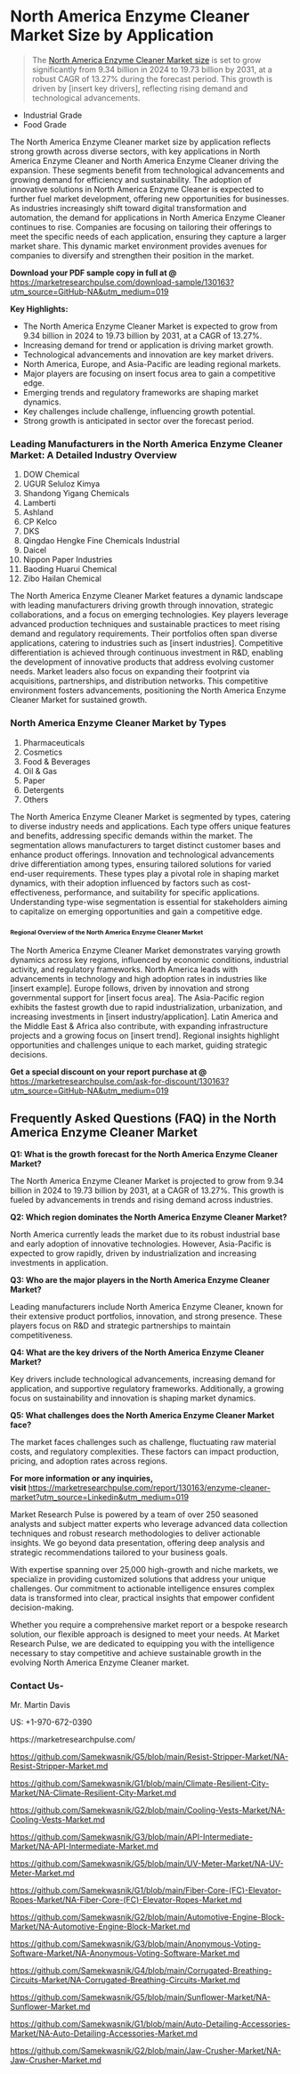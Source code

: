 <h1>North America Enzyme Cleaner Market&nbsp;Size by Application</h1><blockquote><p>The <a href="https://marketresearchpulse.com/download-sample/130163?utm_source=GitHub-NA&amp;utm_medium=019">North America Enzyme Cleaner Market size</a> is set to grow significantly from 9.34 billion in 2024 to 19.73 billion by 2031, at a robust CAGR of 13.27% during the forecast period. This growth is driven by [insert key drivers], reflecting rising demand and technological advancements.</p></blockquote><ul><li>Industrial Grade<li> Food Grade</li></ul><p>The North America Enzyme Cleaner market size by application reflects strong growth across diverse sectors, with key applications in North America Enzyme Cleaner and North America Enzyme Cleaner driving the expansion. These segments benefit from technological advancements and growing demand for efficiency and sustainability. The adoption of innovative solutions in North America Enzyme Cleaner is expected to further fuel market development, offering new opportunities for businesses. As industries increasingly shift toward digital transformation and automation, the demand for applications in North America Enzyme Cleaner continues to rise. Companies are focusing on tailoring their offerings to meet the specific needs of each application, ensuring they capture a larger market share. This dynamic market environment provides avenues for companies to diversify and strengthen their position in the market.</p><p><strong>Download your PDF sample copy in full at @ </strong><a href="https://marketresearchpulse.com/download-sample/130163?utm_source=GitHub-NA&amp;utm_medium=019">https://marketresearchpulse.com/download-sample/130163?utm_source=GitHub-NA&amp;utm_medium=019</a></p><p><strong>Key Highlights: </strong></p><ul><li>The North America Enzyme Cleaner Market is expected to grow from 9.34 billion in 2024 to 19.73 billion by 2031, at a CAGR of 13.27%.</li><li>Increasing demand for trend or application is driving market growth.</li><li>Technological advancements and innovation are key market drivers.</li><li>North America, Europe, and Asia-Pacific are leading regional markets.</li><li>Major players are focusing on insert focus area to gain a competitive edge.</li><li>Emerging trends and regulatory frameworks are shaping market dynamics.</li><li>Key challenges include challenge, influencing growth potential.</li><li>Strong growth is anticipated in sector over the forecast period.</li></ul><h3>Leading Manufacturers in the North America Enzyme Cleaner Market: A Detailed Industry Overview</h3><ol><li>DOW Chemical</li><li>UGUR Seluloz Kimya</li><li>Shandong Yigang Chemicals</li><li>Lamberti</li><li>Ashland</li><li>CP Kelco</li><li>DKS</li><li>Qingdao Hengke Fine Chemicals Industrial</li><li>Daicel</li><li>Nippon Paper Industries</li><li>Baoding Huarui Chemical</li><li>Zibo Hailan Chemical</li></ol><div class="flex max-w-full flex-col flex-grow"><div class="min-h-8 text-message flex w-full flex-col items-end gap-2 whitespace-normal break-words [.text-message+&amp;]:mt-5" dir="auto" data-message-author-role="assistant" data-message-id="fd8432e4-4910-450d-b182-61b7bfb0a01f" data-message-model-slug="gpt-4o"><div class="flex w-full flex-col gap-1 empty:hidden first:pt-[3px]"><div class="markdown prose w-full break-words dark:prose-invert light"><p>The North America Enzyme Cleaner Market features a dynamic landscape with leading manufacturers driving growth through innovation, strategic collaborations, and a focus on emerging technologies. Key players leverage advanced production techniques and sustainable practices to meet rising demand and regulatory requirements. Their portfolios often span diverse applications, catering to industries such as [insert industries]. Competitive differentiation is achieved through continuous investment in R&amp;D, enabling the development of innovative products that address evolving customer needs. Market leaders also focus on expanding their footprint via acquisitions, partnerships, and distribution networks. This competitive environment fosters advancements, positioning the North America Enzyme Cleaner Market for sustained growth.</p></div></div></div></div><h3>North America Enzyme Cleaner Market by Types</h3><ol><li>Pharmaceuticals<li> Cosmetics<li> Food & Beverages<li> Oil & Gas<li> Paper<li> Detergents<li> Others</li></ol><div class="flex max-w-full flex-col flex-grow"><div class="min-h-8 text-message flex w-full flex-col items-end gap-2 whitespace-normal break-words [.text-message+&amp;]:mt-5" dir="auto" data-message-author-role="assistant" data-message-id="084470be-0bb7-4664-bddf-5156b4f41249" data-message-model-slug="gpt-4o-mini"><div class="flex w-full flex-col gap-1 empty:hidden first:pt-[3px]"><div class="markdown prose w-full break-words dark:prose-invert light"><p>The North America Enzyme Cleaner Market is segmented by types, catering to diverse industry needs and applications. Each type offers unique features and benefits, addressing specific demands within the market. The segmentation allows manufacturers to target distinct customer bases and enhance product offerings. Innovation and technological advancements drive differentiation among types, ensuring tailored solutions for varied end-user requirements. These types play a pivotal role in shaping market dynamics, with their adoption influenced by factors such as cost-effectiveness, performance, and suitability for specific applications. Understanding type-wise segmentation is essential for stakeholders aiming to capitalize on emerging opportunities and gain a competitive edge.</p></div></div></div></div><h3><span style="font-size: 11px;">Regional Overview of the North America Enzyme Cleaner Market</span></h3><div class="flex max-w-full flex-col flex-grow"><div class="min-h-8 text-message flex w-full flex-col items-end gap-2 whitespace-normal break-words [.text-message+&amp;]:mt-5" dir="auto" data-message-author-role="assistant" data-message-id="e9038762-ce64-4e30-91c9-9bd413514231" data-message-model-slug="gpt-4o-mini"><div class="flex w-full flex-col gap-1 empty:hidden first:pt-[3px]"><div class="markdown prose w-full break-words dark:prose-invert light"><p>The North America Enzyme Cleaner Market demonstrates varying growth dynamics across key regions, influenced by economic conditions, industrial activity, and regulatory frameworks. North America leads with advancements in technology and high adoption rates in industries like [insert example]. Europe follows, driven by innovation and strong governmental support for [insert focus area]. The Asia-Pacific region exhibits the fastest growth due to rapid industrialization, urbanization, and increasing investments in [insert industry/application]. Latin America and the Middle East &amp; Africa also contribute, with expanding infrastructure projects and a growing focus on [insert trend]. Regional insights highlight opportunities and challenges unique to each market, guiding strategic decisions.</p></div></div></div></div><p><strong>Get a special discount on your report purchase at @ </strong><a href="https://marketresearchpulse.com/ask-for-discount/130163?utm_source=GitHub-NA&amp;utm_medium=019">https://marketresearchpulse.com/ask-for-discount/130163?utm_source=GitHub-NA&amp;utm_medium=019</a></p><h2>Frequently Asked Questions (FAQ) in the North America Enzyme Cleaner Market</h2><p><strong>Q1: What is the growth forecast for the North America Enzyme Cleaner Market?</strong></p><p>The North America Enzyme Cleaner Market is projected to grow from 9.34 billion in 2024 to 19.73 billion by 2031, at a CAGR of 13.27%. This growth is fueled by advancements in trends and rising demand across industries.</p><p><strong>Q2: Which region dominates the North America Enzyme Cleaner Market?</strong></p><p>North America currently leads the market due to its robust industrial base and early adoption of innovative technologies. However, Asia-Pacific is expected to grow rapidly, driven by industrialization and increasing investments in application.</p><p><strong>Q3: Who are the major players in the North America Enzyme Cleaner Market?</strong></p><p>Leading manufacturers include North America Enzyme Cleaner, known for their extensive product portfolios, innovation, and strong presence. These players focus on R&amp;D and strategic partnerships to maintain competitiveness.</p><p><strong>Q4: What are the key drivers of the North America Enzyme Cleaner Market?</strong></p><p>Key drivers include technological advancements, increasing demand for application, and supportive regulatory frameworks. Additionally, a growing focus on sustainability and innovation is shaping market dynamics.</p><p><strong>Q5: What challenges does the North America Enzyme Cleaner Market face?</strong></p><p>The market faces challenges such as challenge, fluctuating raw material costs, and regulatory complexities. These factors can impact production, pricing, and adoption rates across regions.</p><p><strong>For more information or any inquiries, visit&nbsp;</strong><a href="https://marketresearchpulse.com/report/130163/enzyme-cleaner-market?utm_source=Linkedin&utm_medium=019">https://marketresearchpulse.com/report/130163/enzyme-cleaner-market?utm_source=Linkedin&utm_medium=019</a></p><p>Market Research Pulse is powered by a team of over 250 seasoned analysts and subject matter experts who leverage advanced data collection techniques and robust research methodologies to deliver actionable insights. We go beyond data presentation, offering deep analysis and strategic recommendations tailored to your business goals.</p><p>With expertise spanning over 25,000 high-growth and niche markets, we specialize in providing customized solutions that address your unique challenges. Our commitment to actionable intelligence ensures complex data is transformed into clear, practical insights that empower confident decision-making.</p><p>Whether you require a comprehensive market report or a bespoke research solution, our flexible approach is designed to meet your needs. At Market Research Pulse, we are dedicated to equipping you with the intelligence necessary to stay competitive and achieve sustainable growth in the evolving North America Enzyme Cleaner market.</p><h3><strong>Contact Us-</strong></h3><p>Mr. Martin Davis</p><p>US: +1-970-672-0390</p><p>https://marketresearchpulse.com/</p><p><a href="https://github.com/Samekwasnik/G5/blob/main/Resist-Stripper-Market/NA-Resist-Stripper-Market.md">https://github.com/Samekwasnik/G5/blob/main/Resist-Stripper-Market/NA-Resist-Stripper-Market.md</a></p><p><a href="https://github.com/Samekwasnik/G1/blob/main/Climate-Resilient-City-Market/NA-Climate-Resilient-City-Market.md">https://github.com/Samekwasnik/G1/blob/main/Climate-Resilient-City-Market/NA-Climate-Resilient-City-Market.md</a></p><p><a href="https://github.com/Samekwasnik/G2/blob/main/Cooling-Vests-Market/NA-Cooling-Vests-Market.md">https://github.com/Samekwasnik/G2/blob/main/Cooling-Vests-Market/NA-Cooling-Vests-Market.md</a></p><p><a href="https://github.com/Samekwasnik/G3/blob/main/API-Intermediate-Market/NA-API-Intermediate-Market.md">https://github.com/Samekwasnik/G3/blob/main/API-Intermediate-Market/NA-API-Intermediate-Market.md</a></p><p><a href="https://github.com/Samekwasnik/G5/blob/main/UV-Meter-Market/NA-UV-Meter-Market.md">https://github.com/Samekwasnik/G5/blob/main/UV-Meter-Market/NA-UV-Meter-Market.md</a></p><p><a href="https://github.com/Samekwasnik/G1/blob/main/Fiber-Core-(FC)-Elevator-Ropes-Market/NA-Fiber-Core-(FC)-Elevator-Ropes-Market.md">https://github.com/Samekwasnik/G1/blob/main/Fiber-Core-(FC)-Elevator-Ropes-Market/NA-Fiber-Core-(FC)-Elevator-Ropes-Market.md</a></p><p><a href="https://github.com/Samekwasnik/G2/blob/main/Automotive-Engine-Block-Market/NA-Automotive-Engine-Block-Market.md">https://github.com/Samekwasnik/G2/blob/main/Automotive-Engine-Block-Market/NA-Automotive-Engine-Block-Market.md</a></p><p><a href="https://github.com/Samekwasnik/G3/blob/main/Anonymous-Voting-Software-Market/NA-Anonymous-Voting-Software-Market.md">https://github.com/Samekwasnik/G3/blob/main/Anonymous-Voting-Software-Market/NA-Anonymous-Voting-Software-Market.md</a></p><p><a href="https://github.com/Samekwasnik/G4/blob/main/Corrugated-Breathing-Circuits-Market/NA-Corrugated-Breathing-Circuits-Market.md">https://github.com/Samekwasnik/G4/blob/main/Corrugated-Breathing-Circuits-Market/NA-Corrugated-Breathing-Circuits-Market.md</a></p><p><a href="https://github.com/Samekwasnik/G5/blob/main/Sunflower-Market/NA-Sunflower-Market.md">https://github.com/Samekwasnik/G5/blob/main/Sunflower-Market/NA-Sunflower-Market.md</a></p><p><a href="https://github.com/Samekwasnik/G1/blob/main/Auto-Detailing-Accessories-Market/NA-Auto-Detailing-Accessories-Market.md">https://github.com/Samekwasnik/G1/blob/main/Auto-Detailing-Accessories-Market/NA-Auto-Detailing-Accessories-Market.md</a></p><p><a href="https://github.com/Samekwasnik/G2/blob/main/Jaw-Crusher-Market/NA-Jaw-Crusher-Market.md">https://github.com/Samekwasnik/G2/blob/main/Jaw-Crusher-Market/NA-Jaw-Crusher-Market.md</a></p>
